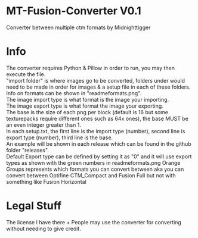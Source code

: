 # MT-Fusion-Converter V0.1
Converter between multiple ctm formats by Midnighttigger  

# Info
The converter requires Python & Pillow in order to run, you may then execute the file.  
"import folder" is where images go to be converted, folders under would need to be made in order for images & a setup file in each of these folders.  
Info on formats can be shown in "readmeformats.png".  
The image import type is what format is the image your importing.  
The image export type is what format the image your exporting.  
The base is the size of each png per block (default is 16 but some texturepacks require different ones such as 64x ones), the base MUST be an even integer greater than 1.  
In each setup.txt, the first line is the import type (number), second line is export type (number), third line is the base.  
An example will be shown in each release which can be found in the github folder "releases".  
Default Export type can be defined by setting it as "0" and it will use export types as shown with the green numbers in readmeformats.png
Orange Groups represents which formats you can convert between aka you can convert between Optifine CTM_Compact and Fusion Full but not with something like Fusion Horizontal

# Legal Stuff
The license I have there +
People may use the converter for converting without needing to give credit.  
